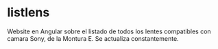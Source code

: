 # listlens
Website en Angular sobre el listado de todos los lentes compatibles con camara Sony, de la Montura E.
Se actualiza constantemente.
